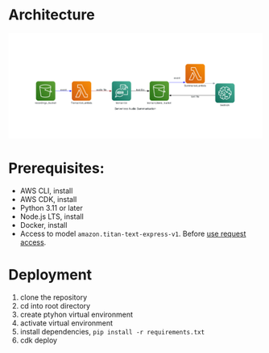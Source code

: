 # Architecture

![Architecture](./serverless_audio_summarisation.png "Architecture")

# Prerequisites:

- AWS CLI, install
- AWS CDK, install
- Python 3.11 or later
- Node.js LTS, install
- Docker, install
- Access to model `amazon.titan-text-express-v1`. Before [use request access](  
https://docs.aws.amazon.com/bedrock/latest/userguide/model-access.html#add-model-access).


# Deployment

1. clone the repository
2. cd into root directory
3. create ptyhon virtual environment
4. activate virtual environment
5. install dependencies, `pip install -r requirements.txt`
6. cdk deploy